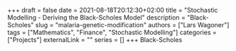 +++ 
draft = false
date = 2021-08-18T20:12:30+02:00
title = "Stochastic Modelling - Deriving the Black-Scholes Model"
description = "Black-Scholes"
slug = "malaria-genetic-modification"
authors = ["Lars Wagoner"]
tags = ["Mathematics", "Finance", "Stochastic Modelling"]
categories = ["Projects"]
externalLink = ""
series = []
+++
Black-Scholes
